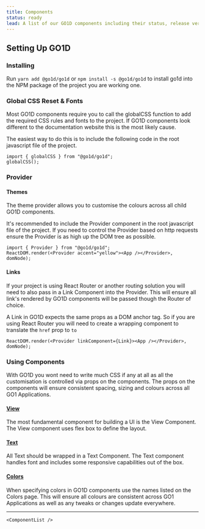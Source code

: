 ```yaml
---
title: Components
status: ready
lead: A list of our GO1D components including their status, release version and a link to the corresponding Figma file.
---
```


## Setting Up GO1D

### Installing
Run `yarn add @go1d/go1d` or `npm install -s @go1d/go1d` to install go1d into the NPM package of the project you are working one.

### Global CSS Reset & Fonts
Most GO1D components require you to call the globalCSS function to add the required CSS rules and fonts to the project. 
If GO1D components look different to the documentation website this is the most likely cause.

The easiest way to do this is to include the following code in the root javascript file of the project.
```
import { globalCSS } from "@go1d/go1d";
globalCSS();
```

### Provider
#### Themes
The theme provider allows you to customise the colours across all child GO1D components.

It's recommended to include the Provider component in the root javascript file of the project. 
If you need to control the Provider based on http requests ensure the Provider is as high up the DOM tree as possible.
```
import { Provider } from "@go1d/go1d";
ReactDOM.render(<Provider accent="yellow"><App /></Provider>, domNode);
```

#### Links
If your project is using React Router or another routing solution you will need to also pass in a Link Component into the Provider.
This will ensure all link's rendered by GO1D components will be passed though the Router of choice.

A Link in GO1D expects the same props as a DOM anchor tag. So if you are using React Router you will need to create a wrapping component
to translate the `href` prop to `to`
```
ReactDOM.render(<Provider linkComponent={Link}><App /></Provider>, domNode);
```

### Using Components
With GO1D you wont need to write much CSS if any at all as all the customisation is controlled via props on the components. 
The props on the components will ensure consistent spacing, sizing and colours across all GO1 Applications.

#### [View](components/view)
The most fundamental component for building a UI is the View Component. The View component uses flex box to define the layout.

#### [Text](components/text)
All Text should be wrapped in a Text Component. The Text component handles font and includes some responsive capabilities out of the box.

#### [Colors](foundations/colors)
When specifying colors in GO1D components use the names listed on the Colors page. 
This will ensure all colours are consistent across GO1 Applications as well as any tweaks or changes update everywhere.

---

```!jsx
<ComponentList />
```
